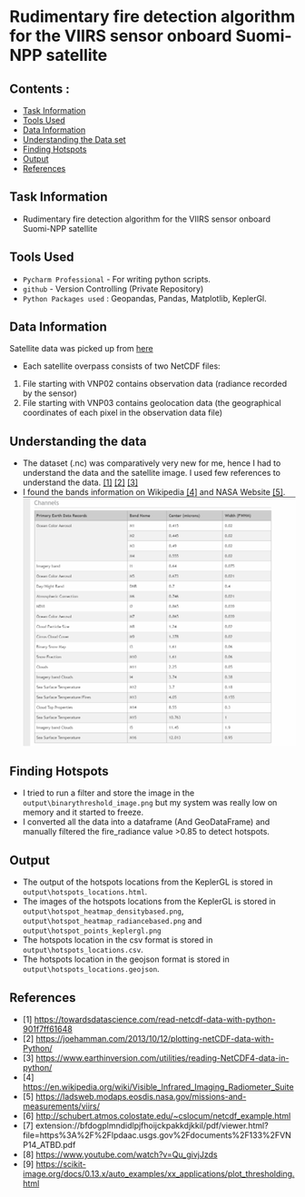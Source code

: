 # Rudimentary fire detection algorithm for the VIIRS sensor onboard Suomi-NPP satellite


## Contents : 
* [Task Information](#task-information)
* [Tools Used](#tools-used)
* [Data Information](#data-information)
* [Understanding the Data set](#understanding-the-data)
* [Finding Hotspots](#finding-hotspots)
* [Output](#output)
* [References](#references)
  
## Task Information 

* Rudimentary fire detection algorithm for the VIIRS sensor onboard Suomi-NPP satellite

## Tools Used
* `Pycharm Professional` - For writing python scripts. 
* `github` - Version Controlling (Private Repository)
* `Python Packages used` : Geopandas, Pandas, Matplotlib, KeplerGl.
 
## Data Information 
Satellite data was picked up from [here](https://drive.google.com/drive/folders/10A4opHjdt99LrdI_IhKglB3d1G2jWa0X?usp=sharing)
- Each satellite overpass consists of two NetCDF files:
1. File starting with VNP02 contains observation data (radiance recorded by the sensor)
2. File starting with VNP03 contains geolocation data (the geographical coordinates of each pixel in the
observation data file)


## Understanding the data
* The dataset (.nc) was comparatively very new for me, hence I had to understand the data and the satellite image. I used few references to understand the data. [[1]](#1) [[2]](#2) [[3]](#3) 
* I found the bands information on Wikipedia [[4]](#4) and NASA Website [[5]](#5).
 ![img1.png](images/img.png)


## Finding Hotspots
* I tried to run a filter and store the image in the `output\binarythreshold_image.png` but my system was really low on memory and it started to freeze. 
* I converted all the data into a dataframe (And GeoDataFrame) and manually filtered the fire_radiance value >0.85 to detect hotspots. 


## Output

* The output of the hotspots locations from the KeplerGL is stored in `output\hotspots_locations.html`. 
* The images of the hotspots locations from the KeplerGL is stored in `output\hotspot_heatmap_densitybased.png`, `output\hotspot_heatmap_radiancebased.png` and `output\hotspot_points_keplergl.png`
* The hotspots location in the csv format is stored in `output\hotspots_locations.csv`.
* The hotspots location in the geojson format is stored in `output\hotspots_locations.geojson`.


## References 

* <a id="1">[1]</a> 
https://towardsdatascience.com/read-netcdf-data-with-python-901f7ff61648
* <a id="2">[2]</a> 
https://joehamman.com/2013/10/12/plotting-netCDF-data-with-Python/
* <a id="3">[3]</a> 
https://www.earthinversion.com/utilities/reading-NetCDF4-data-in-python/
* <a id="4">[4]</a>
https://en.wikipedia.org/wiki/Visible_Infrared_Imaging_Radiometer_Suite
* <a id="5">[5]</a>
https://ladsweb.modaps.eosdis.nasa.gov/missions-and-measurements/viirs/
* <a id="6">[6]</a>
http://schubert.atmos.colostate.edu/~cslocum/netcdf_example.html
* <a id="7">[7]</a>
extension://bfdogplmndidlpjfhoijckpakkdjkkil/pdf/viewer.html?file=https%3A%2F%2Flpdaac.usgs.gov%2Fdocuments%2F133%2FVNP14_ATBD.pdf
* <a id="8">[8]</a>
https://www.youtube.com/watch?v=Qu_givjJzds
* <a id="9">[9]</a>
https://scikit-image.org/docs/0.13.x/auto_examples/xx_applications/plot_thresholding.html


